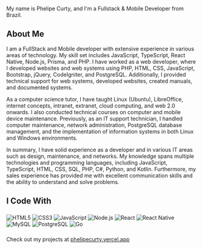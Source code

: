 ### 

<p align="left">My name is Phelipe Curty, and I'm a Fullstack & Mobile Developer from Brazil.</p>

### 

<h2 align="left">About Me</h2>

<p align="left">
  I am a FullStack and Mobile developer with extensive experience in various areas of technology. My skill set includes JavaScript, TypeScript, React Native, Node.js, Prisma, and PHP. I have worked as a web developer, where I developed websites and web systems using PHP, HTML, CSS, JavaScript, Bootstrap, jQuery, CodeIgniter, and PostgreSQL. Additionally, I provided technical support for web systems, developed websites, created manuals, and documented systems.
</p>
<p align="left">
  As a computer science tutor, I have taught Linux (Ubuntu), LibreOffice, internet concepts, intranet, extranet, cloud computing, and web 2.0 onwards. I also conducted technical courses on computer and mobile device maintenance. Previously, as an IT support technician, I handled computer maintenance, network administration, PostgreSQL database management, and the implementation of information systems in both Linux and Windows environments.
</p>
<p align="left">
  In summary, I have solid experience as a developer and in various IT areas such as design, maintenance, and networks. My knowledge spans multiple technologies and programming languages, including JavaScript, TypeScript, HTML, CSS, SQL, PHP, C#, Python, and Kotlin. Furthermore, my sales experience has provided me with excellent communication skills and the ability to understand and solve problems.
</p>

### 

<h2 align="left">I Code With</h2>

### 

![HTML5](https://img.shields.io/badge/-HTML5-E34F26?logo=html5&logoColor=white&style=flat-square)
![CSS3](https://img.shields.io/badge/-CSS3-1572B6?logo=css3&logoColor=white&style=flat-square)
![JavaScript](https://img.shields.io/badge/-JavaScript-F7DF1E?logo=javascript&logoColor=black&style=flat-square)
![Node.js](https://img.shields.io/badge/-Node.js-339933?logo=node.js&logoColor=white&style=flat-square)
![React](https://img.shields.io/badge/-React-61DAFB?logo=react&logoColor=black&style=flat-square)
![React Native](https://img.shields.io/badge/-React%20Native-61DAFB?logo=react&logoColor=black&style=flat-square)
![MySQL](https://img.shields.io/badge/-MySQL-4479A1?logo=mysql&logoColor=white&style=flat-square)
![PostgreSQL](https://img.shields.io/badge/-PostgreSQL-336791?logo=postgresql&logoColor=white&style=flat-square)
![Go](https://img.shields.io/badge/-Go-00ADD8?logo=go&logoColor=white&style=flat-square)

### 

<p align="left">Check out my projects at <a href="https://phelipecurty.vercel.app">phelipecurty.vercel.app</a></p>
